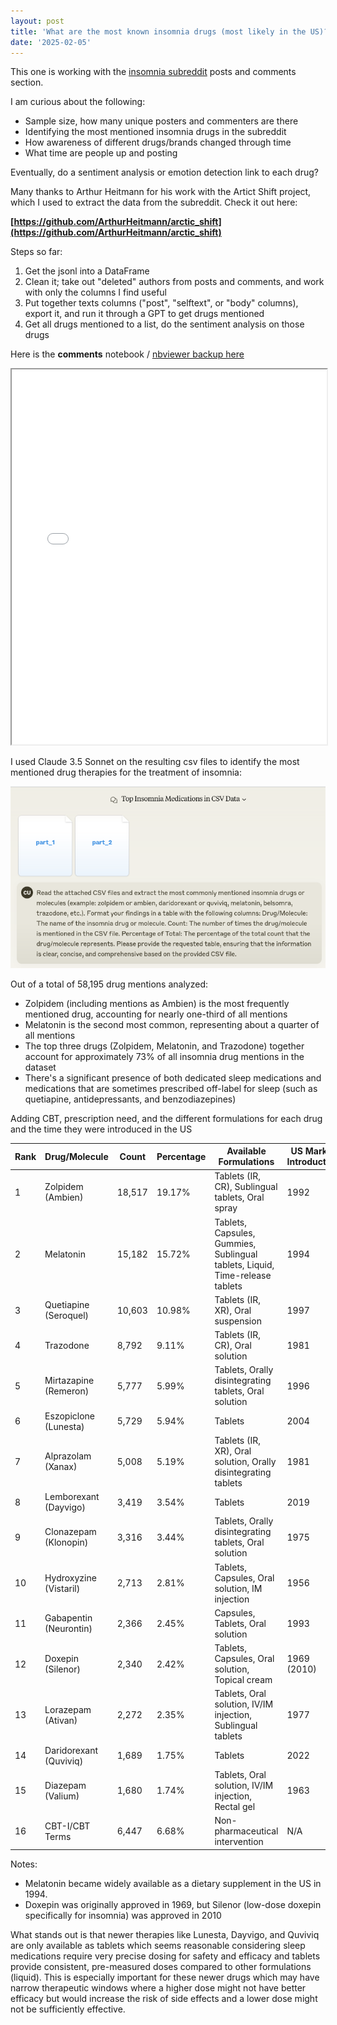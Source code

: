 ```yaml
---
layout: post
title: 'What are the most known insomnia drugs (most likely in the US)?'
date: '2025-02-05'
---
```


This one is working with the [insomnia subreddit](https://www.reddit.com/r/insomnia/) posts and comments section. 

I am curious about the following: 

- Sample size, how many unique posters and commenters are there
- Identifying the most mentioned insomnia drugs in the subreddit
- How awareness of different drugs/brands changed through time
- What time are people up and posting

Eventually, do a sentiment analysis or emotion detection link to each drug?


Many thanks to Arthur Heitmann for his work with the Artict Shift project, which I used to extract the data from the subreddit.
Check it out here:


**[https://github.com/ArthurHeitmann/arctic_shift](https://github.com/ArthurHeitmann/arctic_shift)**


Steps so far:
1. Get the jsonl into a DataFrame
2. Clean it; take out "deleted" authors from posts and comments, and work with only the columns I find useful
3. Put together texts columns ("post", "selftext", or "body" columns), export it, and run it through a GPT to get drugs mentioned
4. Get all drugs mentioned to a list, do the sentiment analysis on those drugs

Here is the **comments** notebook / [nbviewer backup here](https://nbviewer.org/github/cardoesnumbers/cardoesnumbers.github.io/blob/main/assets/notebooks/insomnia_comments.ipynb)


<iframe src="/assets/notebooks/insomnia_comments.html" width="100%" height="600px"></iframe> 


I used Claude 3.5 Sonnet on the resulting csv files to identify the most mentioned drug therapies for the treatment of insomnia:

![Claude Screenshot1](/assets/images/claude-prompt.png)

Out of a total of 58,195 drug mentions analyzed:

- Zolpidem (including mentions as Ambien) is the most frequently mentioned drug, accounting for nearly one-third of all mentions
- Melatonin is the second most common, representing about a quarter of all mentions
- The top three drugs (Zolpidem, Melatonin, and Trazodone) together account for approximately 73% of all insomnia drug mentions in the dataset
- There's a significant presence of both dedicated sleep medications and medications that are sometimes prescribed off-label for sleep (such as quetiapine, antidepressants, and benzodiazepines)

Adding CBT, prescription need, and the different formulations for each drug and the time they were introduced in the US


| Rank | Drug/Molecule | Count | Percentage | Available Formulations | US Market Introduction | Prescription Required |
|------|---------------|--------|------------|----------------------|---------------------|---------------------|
| 1 | Zolpidem (Ambien) | 18,517 | 19.17% | Tablets (IR, CR), Sublingual tablets, Oral spray | 1992 | Yes |
| 2 | Melatonin | 15,182 | 15.72% | Tablets, Capsules, Gummies, Sublingual tablets, Liquid, Time-release tablets | 1994 | No |
| 3 | Quetiapine (Seroquel) | 10,603 | 10.98% | Tablets (IR, XR), Oral suspension | 1997 | Yes |
| 4 | Trazodone | 8,792 | 9.11% | Tablets (IR, CR), Oral solution | 1981 | Yes |
| 5 | Mirtazapine (Remeron) | 5,777 | 5.99% | Tablets, Orally disintegrating tablets, Oral solution | 1996 | Yes |
| 6 | Eszopiclone (Lunesta) | 5,729 | 5.94% | Tablets | 2004 | Yes |
| 7 | Alprazolam (Xanax) | 5,008 | 5.19% | Tablets (IR, XR), Oral solution, Orally disintegrating tablets | 1981 | Yes |
| 8 | Lemborexant (Dayvigo) | 3,419 | 3.54% | Tablets | 2019 | Yes |
| 9 | Clonazepam (Klonopin) | 3,316 | 3.44% | Tablets, Orally disintegrating tablets, Oral solution | 1975 | Yes |
| 10 | Hydroxyzine (Vistaril) | 2,713 | 2.81% | Tablets, Capsules, Oral solution, IM injection | 1956 | Yes |
| 11 | Gabapentin (Neurontin) | 2,366 | 2.45% | Capsules, Tablets, Oral solution | 1993 | Yes |
| 12 | Doxepin (Silenor) | 2,340 | 2.42% | Tablets, Capsules, Oral solution, Topical cream | 1969 (2010) | Yes |
| 13 | Lorazepam (Ativan) | 2,272 | 2.35% | Tablets, Oral solution, IV/IM injection, Sublingual tablets | 1977 | Yes |
| 14 | Daridorexant (Quviviq) | 1,689 | 1.75% | Tablets | 2022 | Yes |
| 15 | Diazepam (Valium) | 1,680 | 1.74% | Tablets, Oral solution, IV/IM injection, Rectal gel | 1963 | Yes |
| 16 | CBT-I/CBT Terms | 6,447 | 6.68% | Non-pharmaceutical intervention | N/A | N/A |


Notes:
- Melatonin became widely available as a dietary supplement in the US in 1994.
- Doxepin was originally approved in 1969, but Silenor (low-dose doxepin specifically for insomnia) was approved in 2010


What stands out is that newer therapies like Lunesta, Dayvigo, and Quviviq are only available as tablets which seems reasonable considering sleep medications require very precise dosing for safety and efficacy and tablets provide consistent, pre-measured doses compared to other formulations (liquid). This is especially important for these newer drugs which may have narrow therapeutic windows where a higher dose might not have better efficacy but would increase the risk of side effects and a lower dose might not be sufficiently effective. 
